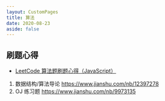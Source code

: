 ```yaml
---
layout: CustomPages
title: 算法
date: 2020-08-23
aside: false
---
```


## 刷题心得

- [LeetCode 算法题刷题心得（JavaScript）](https://www.jianshu.com/p/8876704ea9c8)

1. 数据结构/算法导论 https://www.jianshu.com/nb/12397278
2. OJ 练习题 https://www.jianshu.com/nb/9973135

